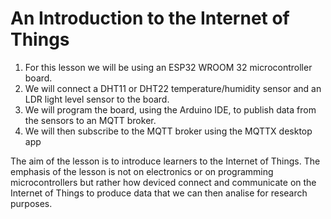 # An Introduction to the Internet of Things

1. For this lesson we will be using an ESP32 WROOM 32 microcontroller board. 
2. We will connect a DHT11 or DHT22 temperature/humidity sensor and an LDR light level sensor to the board. 
3. We will program the board, using the Arduino IDE, to publish data from the sensors to an MQTT broker. 
4. We will then subscribe to the MQTT broker using the MQTTX desktop app 

The aim of the lesson is to introduce learners to the Internet of Things. The emphasis of the lesson is not on electronics or on programming microcontrollers but rather how deviced connect and communicate on the Internet of Things to produce data that we can then analise for research purposes.
